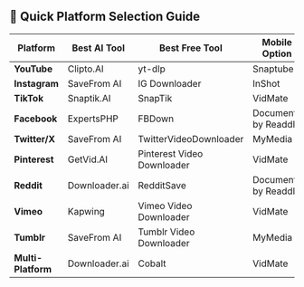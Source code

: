 ## 🎯 Quick Platform Selection Guide

| **Platform** | **Best AI Tool** | **Best Free Tool** | **Mobile Option** |
|--------------|------------------|-------------------|------------------|
| **YouTube** | Clipto.AI | yt-dlp | Snaptube |
| **Instagram** | SaveFrom AI | IG Downloader | InShot |
| **TikTok** | Snaptik.AI | SnapTik | VidMate |
| **Facebook** | ExpertsPHP | FBDown | Documents by Readdle |
| **Twitter/X** | SaveFrom AI | TwitterVideoDownloader | MyMedia |
| **Pinterest** | GetVid.AI | Pinterest Video Downloader | VidMate |
| **Reddit** | Downloader.ai | RedditSave | Documents by Readdle |
| **Vimeo** | Kapwing | Vimeo Video Downloader | VidMate |
| **Tumblr** | SaveFrom AI | Tumblr Video Downloader | MyMedia |
| **Multi-Platform** | Downloader.ai | Cobalt | VidMate |

